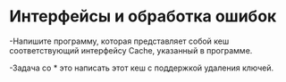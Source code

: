 # Интерфейсы и обработка ошибок
-Напишите программу, которая представляет собой кеш соответствующий интерфейсу Cache, указанный в программе. 

-Задача со * это написать этот кеш с поддержкой удаления ключей.